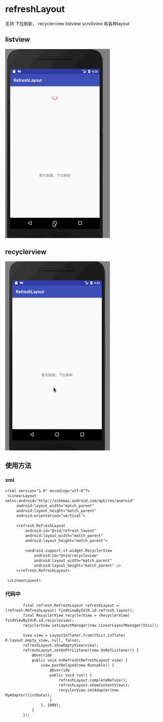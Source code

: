 # refreshLayout
支持 下拉刷新， recyclerview listview scrollview  和各种layout


## listview

![listview](https://github.com/wanghao200906/refreshLayout/raw/master/images/listview.gif)


## recyclerview
![recyclerview](https://github.com/wanghao200906/refreshLayout/raw/master/images/recyclerview.gif)


## 使用方法

### xml
 
 ```
 <?xml version="1.0" encoding="utf-8"?>
  <LinearLayout xmlns:android="http://schemas.android.com/apk/res/android"
      android:layout_width="match_parent"
      android:layout_height="match_parent"
      android:orientation="vertical">
  
      <refresh.RefreshLayout
          android:id="@+id/refresh_layout"
          android:layout_width="match_parent"
          android:layout_height="match_parent">
  
          <android.support.v7.widget.RecyclerView
              android:id="@+id/recycleview"
              android:layout_width="match_parent"
              android:layout_height="match_parent" />
      </refresh.RefreshLayout>
  
  </LinearLayout>
  ```
### 代码中

```
        final refresh.RefreshLayout refreshLayout = (refresh.RefreshLayout) findViewById(R.id.refresh_layout);
        final RecyclerView recyclerView = (RecyclerView) findViewById(R.id.recycleview);
        recyclerView.setLayoutManager(new LinearLayoutManager(this));
       
        View view = LayoutInflater.from(this).inflate( R.layout.empty_view, null, false);
        refreshLayout.showEmptyView(view);
        refreshLayout.setOnPtrListener(new OnRefListener() {
            @Override
            public void onRefresh(RefreshLayout view) {
                view.postDelayed(new Runnable() {
                    @Override
                    public void run() {
                        refreshLayout.completeRefuse();
                        refreshLayout.showContentView();
                        recyclerView.setAdapter(new MyAdapter(listData));
                    }
                }, 1000);
            }
        });
```

 
